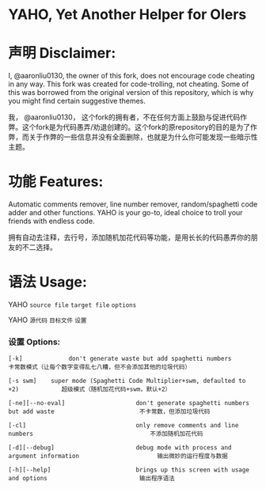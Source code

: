 # YAHO, **Y**et **A**nother **H**elper for **O**Iers
# 声明 Disclaimer:
I, @aaronliu0130, the owner of this fork, does not encourage code cheating in any way. This fork was created for code-trolling, not cheating. Some of this was borrowed from the original version of this repository, which is why you might find certain suggestive themes.

我， @aaronliu0130， 这个fork的拥有者，不在任何方面上鼓励与促进代码作弊。这个fork是为代码愚弄/劝退创建的。这个fork的原repository的目的是为了作弊，而关于作弊的一些信息并没有全面删除，也就是为什么你可能发现一些暗示性主题。
# 功能 Features:
Automatic comments remover, line number remover, random/spaghetti code adder and other functions. YAHO is your go-to, ideal choice to troll your friends with endless code.

拥有自动去注释，去行号，添加随机加花代码等功能，是用长长的代码愚弄你的朋友的不二选择。
# 语法 Usage:
YAHO `source file`  `target file`  `options`

YAHO `源代码` `目标文件` `设置`
### 设置 Options:
```
[-k]             don't generate waste but add spaghetti numbers                                卡常数模式（让每个数字变得乱七八糟，但不会添加其他的垃圾代码）

[-s swm]    super mode (Spaghetti Code Multiplier+swm, defaulted to +2)            超级模式（随机加花代码+swm，默认+2）

[-ne][--no-eval]					don't generate spaghetti numbers but add waste                        不卡常数，但添加垃圾代码

[-cl]								only remove comments and line numbers								  不添加随机加花代码

[-d][--debug]						debug mode with process and argument information                      输出微妙的运行程度与数据

[-h][--help]						brings up this screen with usage and options						  输出程序语法
```
